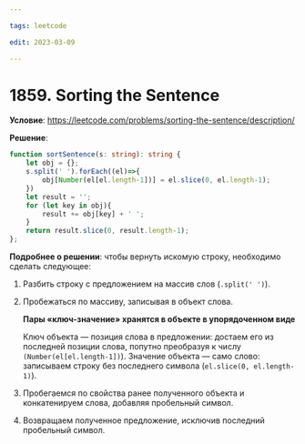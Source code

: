 ```yaml
---

tags: leetcode

edit: 2023-03-09

---
```


# 1859. Sorting the Sentence

**Условие**: https://leetcode.com/problems/sorting-the-sentence/description/

**Решение**:
```typescript
function sortSentence(s: string): string {
    let obj = {};
    s.split(' ').forEach((el)=>{
        obj[Number(el[el.length-1])] = el.slice(0, el.length-1);
    })
    let result = ''; 
    for (let key in obj){
        result += obj[key] + ' ';
    }
    return result.slice(0, result.length-1);
};
```

**Подробнее о решении**: чтобы вернуть искомую строку, необходимо сделать следующее: 
1. Разбить строку с предложением на массив слов (`.split(' ')`).
2. Пробежаться по массиву, записывая в объект слова. 
   
   **Пары «ключ-значение» хранятся в объекте в упорядоченном виде** 
   
   Ключ объекта — позиция слова в предложении: достаем его из последней позиции слова, попутно преобразуя к числу `(Number(el[el.length-1])`). Значение объекта — само слово: записываем строку без последнего символа (`el.slice(0, el.length-1)`).
3. Пробегаемся по свойства ранее полученного объекта и конкатенируем  слова, добавляя пробельный символ.
4. Возвращаем полученное предложение, исключив последний пробельный символ. 
